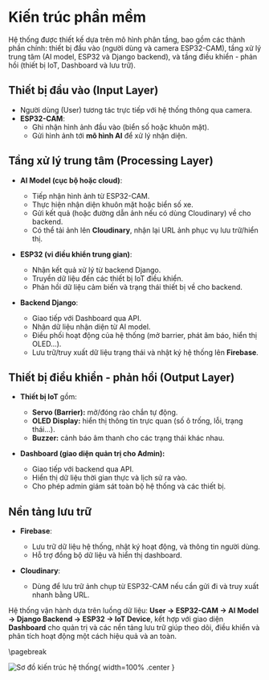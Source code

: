 # Kiến trúc phần mềm

Hệ thống được thiết kế dựa trên mô hình phân tầng, bao gồm các thành phần chính: thiết bị đầu vào (người dùng và camera ESP32-CAM), tầng xử lý trung tâm (AI model, ESP32 và Django backend), và tầng điều khiển - phản hồi (thiết bị IoT, Dashboard và lưu trữ).

## Thiết bị đầu vào (Input Layer)

- Người dùng (User) tương tác trực tiếp với hệ thống thông qua camera.
- **ESP32-CAM**:
  - Ghi nhận hình ảnh đầu vào (biển số hoặc khuôn mặt).
  - Gửi hình ảnh tới **mô hình AI** để xử lý nhận diện.

## Tầng xử lý trung tâm (Processing Layer)

- **AI Model (cục bộ hoặc cloud)**:
  - Tiếp nhận hình ảnh từ ESP32-CAM.
  - Thực hiện nhận diện khuôn mặt hoặc biển số xe.
  - Gửi kết quả (hoặc đường dẫn ảnh nếu có dùng Cloudinary) về cho backend.
  - Có thể tải ảnh lên **Cloudinary**, nhận lại URL ảnh phục vụ lưu trữ/hiển thị.

- **ESP32 (vi điều khiển trung gian)**:
  - Nhận kết quả xử lý từ backend Django.
  - Truyền dữ liệu đến các thiết bị IoT điều khiển.
  - Phản hồi dữ liệu cảm biến và trạng thái thiết bị về cho backend.

- **Backend Django**:
  - Giao tiếp với Dashboard qua API.
  - Nhận dữ liệu nhận diện từ AI model.
  - Điều phối hoạt động của hệ thống (mở barrier, phát âm báo, hiển thị OLED...).
  - Lưu trữ/truy xuất dữ liệu trạng thái và nhật ký hệ thống lên **Firebase**.

## Thiết bị điều khiển - phản hồi (Output Layer)

- **Thiết bị IoT** gồm:
  - **Servo (Barrier):** mở/đóng rào chắn tự động.
  - **OLED Display:** hiển thị thông tin trực quan (số ô trống, lỗi, trạng thái...).
  - **Buzzer:** cảnh báo âm thanh cho các trạng thái khác nhau.

- **Dashboard (giao diện quản trị cho Admin):**
  - Giao tiếp với backend qua API.
  - Hiển thị dữ liệu thời gian thực và lịch sử ra vào.
  - Cho phép admin giám sát toàn bộ hệ thống và các thiết bị.

## Nền tảng lưu trữ

- **Firebase**:
  - Lưu trữ dữ liệu hệ thống, nhật ký hoạt động, và thông tin người dùng.
  - Hỗ trợ đồng bộ dữ liệu và hiển thị dashboard.

- **Cloudinary**:
  - Dùng để lưu trữ ảnh chụp từ ESP32-CAM nếu cần gửi đi và truy xuất nhanh bằng URL.

Hệ thống vận hành dựa trên luồng dữ liệu: **User → ESP32-CAM → AI Model → Django Backend → ESP32 → IoT Device**, kết hợp với giao diện **Dashboard** cho quản trị và các nền tảng lưu trữ giúp theo dõi, điều khiển và phân tích hoạt động một cách hiệu quả và an toàn.

\pagebreak

![Sơ đồ kiến trúc hệ thống](images/aiot_system.png){ width=100% .center }
